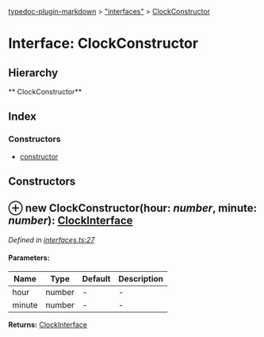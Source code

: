[typedoc-plugin-markdown](../index.md) > ["interfaces"](../modules/_interfaces_.md) > [ClockConstructor](../interfaces/_interfaces_.clockconstructor.md)

# Interface: ClockConstructor

## Hierarchy

** ClockConstructor**




## Index

### Constructors

* [constructor](_interfaces_.clockconstructor.md#constructor)



<a id="constructor"></a>

## Constructors


## ⊕ **new ClockConstructor**(hour: *number*, minute: *number*): [ClockInterface](../interfaces/_interfaces_.clockinterface.md)


*Defined in [interfaces.ts:27](https://github.com/tgreyuk/typedoc-plugin-markdown/blob/master/tests/src/interfaces.ts#L27)*


#### Parameters:

| Name  | Type                | Default | Description  |
| ------ | ------------------- | ------------ | ------------ |
| hour  | number | - | - |
| minute  | number | - | - |


**Returns:** [ClockInterface](../interfaces/_interfaces_.clockinterface.md)


